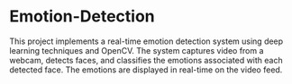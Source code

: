 # Emotion-Detection
This project implements a real-time emotion detection system using deep learning techniques and OpenCV. The system captures video from a webcam, detects faces, and classifies the emotions associated with each detected face. The emotions are displayed in real-time on the video feed.
